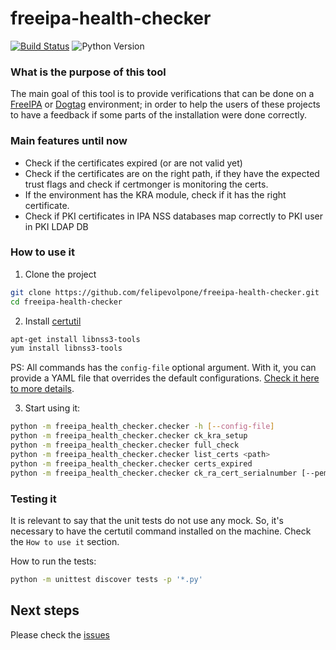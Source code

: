 
# freeipa-health-checker

[![Build Status](https://travis-ci.org/felipevolpone/freeipa-health-checker.svg?branch=master)](https://travis-ci.org/felipevolpone/freeipa-health-checker)
![Python Version](https://img.shields.io/badge/python-2.7-green.svg)

### What is the purpose of this tool
The main goal of this tool is to provide verifications that can be done on a [FreeIPA](http://freeipa.org) or [Dogtag](http://pki.fedoraproject.org) environment; in order to help the users of these projects to have a feedback if some parts of the installation were done correctly.

### Main features until now
* Check if the certificates expired (or are not valid yet)
* Check if the certificates are on the right path, if they have the expected
trust flags and check if certmonger is monitoring the certs.
* If the environment has the KRA module, check if it has the right certificate.
* Check if PKI certificates in IPA NSS databases map correctly to PKI user in PKI LDAP DB

### How to use it
1. Clone the project
```bash
git clone https://github.com/felipevolpone/freeipa-health-checker.git
cd freeipa-health-checker
```

2. Install [certutil](https://fedoraproject.org/wiki/NSS_Tools_:_certutil)
```bash
apt-get install libnss3-tools
yum install libnss3-tools
```

PS: All commands has the `config-file` optional argument. With it, you can provide
a YAML file that overrides the default configurations. [Check it here to more details](https://github.com/felipevolpone/freeipa-health-checker/blob/master/freeipa_health_checker/certs_config.yaml).

3. Start using it:
```bash
python -m freeipa_health_checker.checker -h [--config-file]
python -m freeipa_health_checker.checker ck_kra_setup
python -m freeipa_health_checker.checker full_check
python -m freeipa_health_checker.checker list_certs <path>
python -m freeipa_health_checker.checker certs_expired
python -m freeipa_health_checker.checker ck_ra_cert_serialnumber [--pem-dir | --nssdb-dir]
```

### Testing it
It is relevant to say that the unit tests do not use any mock. So, it's
necessary to have the certutil command installed on the machine. Check the
`How to use it` section.

How to run the tests:
```bash
python -m unittest discover tests -p '*.py'
```

## Next steps
Please check the [issues](https://github.com/felipevolpone/freeipa-health-checker/issues)
